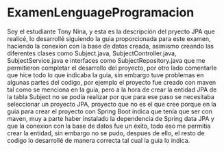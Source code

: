 # ExamenLenguageProgramacion

Soy el estudiante Tony Nina, y esta es la descripción del pryecto JPA que realicé, lo desarrollé siguiendo la guia proporcionada para este examen, haciendo la conexion con la base de datos creada, asimismo creando las diferentes clases como Subject.java, SubjectController.java, SubjectService.java e interfaces como SubjectRepository.java que me permitieron completar el desarrollo del proyecto, por otro lado comentarle que hice todo lo que indicaba la guia, sin embargo tuve problemas en algunas partes del codigo, por ejemplo el proyecto fue creado con maven tal como se menciona en la guia, pero a la hora de crear la entidad JPA de la tabla Subject no se podía realizar por que para ese paso se necesitaba seleccionar un proyecto JPA, proyecto que no es el que cree porque en la guia para crear el proyecto con Spring Boot indica que tenía que ser con maven, muy a parte haber instalado la dependencia de Spring data JPA y que la conexion con la base de datos fue un éxito, todo eso me permitia crear la entidad, sin embargo no se pudo, despues de ello, el resto de codigo lo desarrollé de manera correcta tal cual la guia lo indica.
